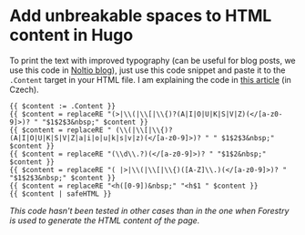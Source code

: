 # Add unbreakable spaces to HTML content in Hugo

To print the text with improved typography (can be useful for blog posts, we use this code in [Noltio blog](https://noltio.com/cs/blog/)), just use this code snippet and paste it to the `.Content` target in your HTML file. I am explaining the code in [this article](https://noltio.com/cs/blog/hugo-jak-na-automaticke-nahrazeni-mezer-nedelitelnymi/) (in Czech).

```
{{ $content := .Content }}
{{ $content = replaceRE "(>|\\(|\\[|\\{)?(A|I|O|U|K|S|V|Z)(</[a-z0-9]>)? " "$1$2$3&nbsp;" $content }}
{{ $content = replaceRE " (\\(|\\[|\\{)?(A|I|O|U|K|S|V|Z|a|i|o|u|k|s|v|z)(</[a-z0-9]>)? " " $1$2$3&nbsp;" $content }}
{{ $content = replaceRE "(\\d\\.?)(</[a-z0-9]>)? " "$1$2&nbsp;" $content }}
{{ $content = replaceRE "( |>|\\(|\\[|\\{)([A-Z]\\.)(</[a-z0-9]>)? " "$1$2$3&nbsp;" $content }}
{{ $content = replaceRE "<h([0-9])&nbsp;" "<h$1 " $content }}
{{ $content | safeHTML }}
```

_This code hasn't been tested in other cases than in the one when Forestry is used to generate the HTML content of the page._
